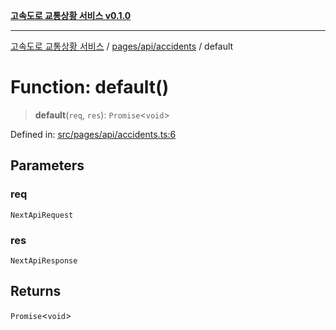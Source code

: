 [**고속도로 교통상황 서비스 v0.1.0**](../../../../README.md)

***

[고속도로 교통상황 서비스](../../../../modules.md) / [pages/api/accidents](../README.md) / default

# Function: default()

> **default**(`req`, `res`): `Promise`\<`void`\>

Defined in: [src/pages/api/accidents.ts:6](https://github.com/ksheyon123/road-status-preview/blob/f8475dd9e1f35d9b8acf92ef20ed9d0782a8bb42/src/pages/api/accidents.ts#L6)

## Parameters

### req

`NextApiRequest`

### res

`NextApiResponse`

## Returns

`Promise`\<`void`\>
